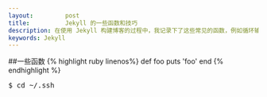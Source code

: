 ```yaml
---
layout:         post
title:          Jekyll 的一些函数和技巧
description: 在使用 Jekyll 构建博客的过程中，我记录下了这些常见的函数，例如循环输出文章，输出分页等
keywords: Jekyll
---
```

##一些函数
{% highlight ruby linenos%}
def foo
  puts 'foo'
end
{% endhighlight %}

<pre class="js" name="colorcode">
$ cd ~/.ssh
</pre>